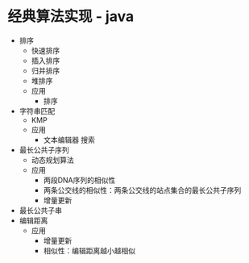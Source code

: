 # 经典算法实现 - java
- 排序
  - 快速排序
  - 插入排序
  - 归并排序
  - 堆排序
  - 应用
    - 排序
- 字符串匹配
  - KMP
  - 应用
    - 文本编辑器 搜索
- 最长公共子序列
  - 动态规划算法
  - 应用
    - 两段DNA序列的相似性
    - 两条公交线的相似性：两条公交线的站点集合的最长公共子序列
    - 增量更新
- 最长公共子串
- 编辑距离
  - 应用
    - 增量更新
    - 相似性：编辑距离越小越相似


